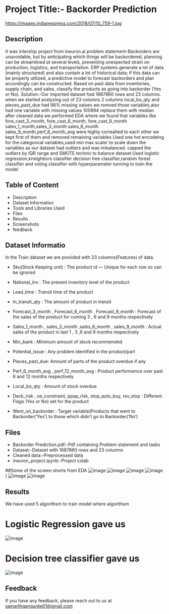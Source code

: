 
# Project Title:- Backorder Prediction
https://images.indianexpress.com/2018/07/10_759-1.jpg
## Description
It was intership project from ineuron.ai
problem statement-Backorders are unavoidable, but by anticipating which things will be backordered, 
planning can be streamlined at several levels, preventing unexpected strain on 
production, logistics, and transportation. ERP systems generate a lot of data (mainly 
structured) and also contain a lot of historical data; if this data can be properly utilized, a 
predictive model to forecast backorders and plan accordingly can be constructed. 
Based on past data from inventories, supply chain, and sales, classify the products as 
going into backorder (Yes or No).
Solution:-Our imported dataset had 1687860 rows and 23 columns. when we started analyzing out of 23 columns 2 columns local_bo_qty and pieces_past_due had 98% missing values we romved those variables,also had one variable with missing values 100894 replace them with median
after cleaned data we performed EDA where we found that variables like fore_cast_3_month, fore_cast_6_month, fore_cast_9_month
sales_1_month,sales_3_month sales_6_month sales_9_month,perf_6_month_avg were highly correalted to each other we kept first of them and removed remaining variables
Used one hot encodeing for the categorical variables,used min max scaler to scale down the variables
as our dataset had outliers and was imbalanced. capped the outliers by IQR range and SMOTE technic to balance dataset.Used logistic regression,kneighbors classifier
decision tree classifier,random forest classifier and voting classifier with hyperparameter tunning to train the model

## Table of Content
* Description
* Dataset Information
* Tools and Libraries Used
* Files
* Results
* Screenshots
* feedback

## Dataset Informatio
In the Train dataset we are provided with 23 columns(Features) of data.

* Sku(Stock Keeping unit) : The product id — Unique for each row so can be ignored

* National_inv : The present inventory level of the product

* Lead_time : Transit time of the product

* In_transit_qty : The amount of product in transit

* Forecast_3_month , Forecast_6_month , Forecast_9_month : Forecast of the sales of the product for coming 3 , 6 and 9 months respectively

* Sales_1_month , sales_3_month ,sales_6_month , sales_9_month : Actual sales of the product in last 1 , 3 ,6 and 9 months respectively

* Min_bank : Minimum amount of stock recommended

* Potential_issue : Any problem identified in the product/part

* Pieces_past_due: Amount of parts of the product overdue if any

* Perf_6_month_avg , perf_12_month_avg : Product performance over past 6 and 12 months respectively

* Local_bo_qty : Amount of stock overdue

* Deck_risk , oe_constraint, ppap_risk, stop_auto_buy, rev_stop : Different Flags (Yes or No) set for the product

* Went_on_backorder : Target variable(Products that went to Backorder(‘Yes’) to those which didn’t go to Backorder(‘No’)



## Files
* Backorder Prediction.pdf:-Pdf containing Problem statement and tasks
* Dataset:-Dataset with 1687860 rows and 23 columns
* Cleaned data:-Preprocessed data
* ineuron_project.ipynb:-Project colab 

##Some of the screen shorts from EDA
![image](https://user-images.githubusercontent.com/93859458/180659491-5f0e2dda-0af5-49e8-b179-c5fef71415b6.png)
![image](https://user-images.githubusercontent.com/93859458/180659530-a7943780-72fa-4361-88f6-8760cde1d70d.png)
![image](https://user-images.githubusercontent.com/93859458/180659575-e31b7eab-19df-40ee-a8aa-18898800e681.png)
![image](https://user-images.githubusercontent.com/93859458/180659590-4c94ab5e-dcd7-40c4-b5b2-5a4f9762b530.png))
![image](https://user-images.githubusercontent.com/93859458/180659617-b4aa4bfb-118e-4ac3-89f8-0a707cb6fbc4.png)
![image](https://user-images.githubusercontent.com/93859458/180659635-27107e27-fbe6-4b82-8c88-60526e096b33.png)


## Results
We have used 5 algorithsm to train model where algorithsm
# Logistic Regression gave us
![image](https://user-images.githubusercontent.com/93859458/180659718-7ba69d67-9f96-4c0a-b8bc-32be5264f2a4.png)
# Decision tree classifier gave us
![image](https://user-images.githubusercontent.com/93859458/180659817-1a864ef1-476e-4888-afd8-927caacd044b.png)

## Feedback

If you have any feedback, please reach out to us at samarthgangurde01@gmail.com


